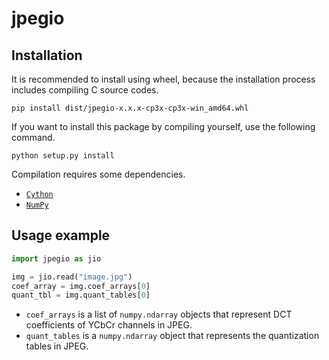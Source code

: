 # jpegio

## Installation

It is recommended to install using wheel, because the installation process includes compiling C source codes.  
```
pip install dist/jpegio-x.x.x-cp3x-cp3x-win_amd64.whl
```

If you want to install this package by compiling yourself, use the following command.
 
```
python setup.py install
```

Compilation requires some dependencies.

- [`Cython`](https://cython.org/)
- [`NumPy`](http://www.numpy.org/)

## Usage example

```python
import jpegio as jio

img = jio.read("image.jpg")
coef_array = img.coef_arrays[0]  
quant_tbl = img.quant_tables[0]  
```

- `coef_arrays` is a list of `numpy.ndarray` objects that represent DCT coefficients of YCbCr channels in JPEG.
- `quant_tables` is a `numpy.ndarray` object that represents the quantization tables in JPEG.

